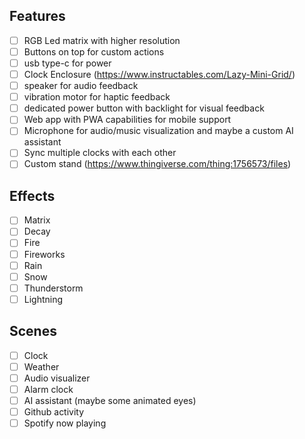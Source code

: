 

## Features
- [ ] RGB Led matrix with higher resolution
- [ ] Buttons on top for custom actions
- [ ] usb type-c for power
- [ ] Clock Enclosure (https://www.instructables.com/Lazy-Mini-Grid/)
- [ ] speaker for audio feedback
- [ ] vibration motor for haptic feedback
- [ ] dedicated power button with backlight for visual feedback
- [ ] Web app with PWA capabilities for mobile support
- [ ] Microphone for audio/music visualization and maybe a custom AI assistant
- [ ] Sync multiple clocks with each other
- [ ] Custom stand (https://www.thingiverse.com/thing:1756573/files)

## Effects
- [ ] Matrix
- [ ] Decay
- [ ] Fire
- [ ] Fireworks
- [ ] Rain
- [ ] Snow
- [ ] Thunderstorm
- [ ] Lightning

## Scenes
- [ ] Clock
- [ ] Weather
- [ ] Audio visualizer
- [ ] Alarm clock
- [ ] AI assistant (maybe some animated eyes)
- [ ] Github activity
- [ ] Spotify now playing
